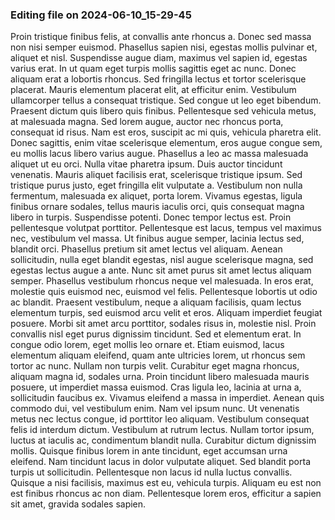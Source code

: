 

### Editing file on 2024-06-10_15-29-45

Proin tristique finibus felis, at convallis ante rhoncus a. Donec sed massa non nisi semper euismod. Phasellus sapien nisi, egestas mollis pulvinar et, aliquet et nisl. Suspendisse augue diam, maximus vel sapien id, egestas varius erat. In ut quam eget turpis mollis sagittis eget ac nunc. Donec aliquam erat a lobortis rhoncus. Sed fringilla lectus et tortor scelerisque placerat. Mauris elementum placerat elit, at efficitur enim. Vestibulum ullamcorper tellus a consequat tristique. Sed congue ut leo eget bibendum. Praesent dictum quis libero quis finibus.
Pellentesque sed vehicula metus, at malesuada magna. Sed lorem augue, auctor nec rhoncus porta, consequat id risus. Nam est eros, suscipit ac mi quis, vehicula pharetra elit. Donec sagittis, enim vitae scelerisque elementum, eros augue congue sem, eu mollis lacus libero varius augue. Phasellus a leo ac massa malesuada aliquet ut eu orci. Nulla vitae pharetra ipsum. Duis auctor tincidunt venenatis. Mauris aliquet facilisis erat, scelerisque tristique ipsum. Sed tristique purus justo, eget fringilla elit vulputate a. Vestibulum non nulla fermentum, malesuada ex aliquet, porta lorem. Vivamus egestas, ligula finibus ornare sodales, tellus mauris iaculis orci, quis consequat magna libero in turpis.
Suspendisse potenti. Donec tempor lectus est. Proin pellentesque volutpat porttitor. Pellentesque est lacus, tempus vel maximus nec, vestibulum vel massa. Ut finibus augue semper, lacinia lectus sed, blandit orci. Phasellus pretium sit amet lectus vel aliquam. Aenean sollicitudin, nulla eget blandit egestas, nisl augue scelerisque magna, sed egestas lectus augue a ante. Nunc sit amet purus sit amet lectus aliquam semper. Phasellus vestibulum rhoncus neque vel malesuada. In eros erat, molestie quis euismod nec, euismod vel felis. Pellentesque lobortis ut odio ac blandit. Praesent vestibulum, neque a aliquam facilisis, quam lectus elementum turpis, sed euismod arcu velit et eros.
Aliquam imperdiet feugiat posuere. Morbi sit amet arcu porttitor, sodales risus in, molestie nisl. Proin convallis nisl eget purus dignissim tincidunt. Sed et elementum erat. In congue odio lorem, eget mollis leo ornare et. Etiam euismod, lacus elementum aliquam eleifend, quam ante ultricies lorem, ut rhoncus sem tortor ac nunc. Nullam non turpis velit. Curabitur eget magna rhoncus, aliquam magna id, sodales urna. Proin tincidunt libero malesuada mauris posuere, ut imperdiet massa euismod.
Cras ligula leo, lacinia at urna a, sollicitudin faucibus ex. Vivamus eleifend a massa in imperdiet. Aenean quis commodo dui, vel vestibulum enim. Nam vel ipsum nunc. Ut venenatis metus nec lectus congue, id porttitor leo aliquam. Vestibulum consequat felis id interdum dictum. Vestibulum at rutrum lectus. Nullam tortor ipsum, luctus at iaculis ac, condimentum blandit nulla. Curabitur dictum dignissim mollis. Quisque finibus lorem in ante tincidunt, eget accumsan urna eleifend. Nam tincidunt lacus in dolor vulputate aliquet. Sed blandit porta turpis ut sollicitudin. Pellentesque non lacus id nulla luctus convallis. Quisque a nisi facilisis, maximus est eu, vehicula turpis. Aliquam eu est non est finibus rhoncus ac non diam. Pellentesque lorem eros, efficitur a sapien sit amet, gravida sodales sapien.


